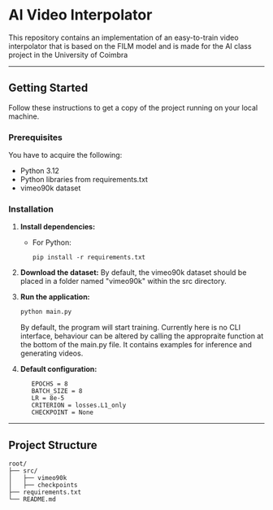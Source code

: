 # **AI Video Interpolator**

This repository contains an implementation of an easy-to-train video interpolator that is based on the FILM model and is made for the AI class project in the University of Coimbra

---

## **Getting Started**

Follow these instructions to get a copy of the project running on your local machine.

### **Prerequisites**
You have to acquire the following:
- Python 3.12
- Python libraries from requirements.txt
- vimeo90k dataset

### **Installation**

1. **Install dependencies:**
   - For Python:
     ```
     pip install -r requirements.txt
     ```
2. **Download the dataset:**
    By default, the vimeo90k dataset should be placed in a folder named "vimeo90k" within the src directory.

2. **Run the application:**
     ```bash
     python main.py
     ```
    By default, the program will start training. Currently here is no CLI interface, behaviour can be altered by calling the appropraite function at the bottom of the main.py file. It contains examples for inference and generating videos.

4. **Default configuration:**
     ```
        EPOCHS = 8
        BATCH_SIZE = 8
        LR = 8e-5
        CRITERION = losses.L1_only
        CHECKPOINT = None
     ```
---

## **Project Structure**
```
root/
├── src/
│   ├── vimeo90k
│   ├── checkpoints
├── requirements.txt
└── README.md
```